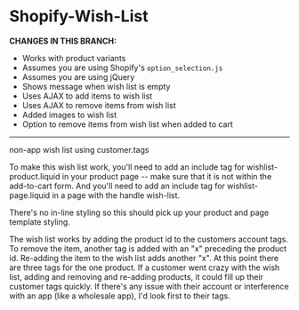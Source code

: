 Shopify-Wish-List
=================

**CHANGES IN THIS BRANCH:**

* Works with product variants
* Assumes you are using Shopify's `option_selection.js`
* Assumes you are using jQuery
* Shows message when wish list is empty
* Uses AJAX to add items to wish list
* Uses AJAX to remove items from wish list
* Added images to wish list
* Option to remove items from wish list when added to cart


---

non-app wish list using customer.tags

To make this wish list work, you'll need to add an include tag for wishlist-product.liquid in your product page -- make sure that it is not within the add-to-cart form. And you'll need to add an include tag for wishlist-page.liquid in a page with the handle wish-list.

There's no in-line styling so this should pick up your product and page template styling.

The wish list works by adding the product id to the customers account tags. To remove the item, another tag is added
with an "x" preceding the product id. Re-adding the item to the wish list adds another "x". At this point there are
three tags for the one product. If a customer went crazy with the wish list, adding and removing and re-adding
products, it could fill up their customer tags quickly. If there's any issue with their account or interference
with an app (like a wholesale app), I'd look first to their tags.
